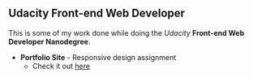 ## Udacity Front-end Web Developer

This is some of my work done while doing the _Udacity_ **Front-end Web Developer Nanodegree**.

* **Portfolio Site** - Responsive design assignment
  * Check it out [here](http://jorypestorious.com/front-end-web-developer-nanodegree/portfolio-site/)
